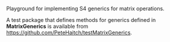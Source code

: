 Playground for implementing S4 generics for matrix operations.

A test package that defines methods for generics defined in **MatrixGenerics** is available from https://github.com/PeteHaitch/testMatrixGenerics.